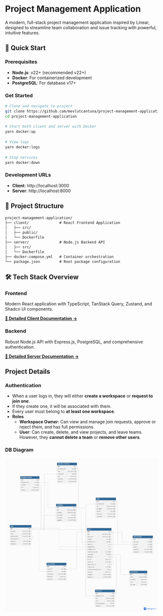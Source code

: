 # Project Management Application

A modern, full-stack project management application inspired by Linear, designed to streamline team collaboration and issue tracking with powerful, intuitive features.

## 🚀 Quick Start

### Prerequisites

- **Node.js**: v22+ (recommended v22+)
- **Docker**: For containerized development
- **PostgreSQL**: For database v17+

### Get Started

```bash
# Clone and navigate to project
git clone https://github.com/mevlutcantuna/project-management-application
cd project-management-application

# Start both client and server with Docker
yarn docker:up

# View logs
yarn docker:logs

# Stop services
yarn docker:down
```

### Development URLs

- **Client**: http://localhost:3000
- **Server**: http://localhost:8000

## 📁 Project Structure

```
project-management-application/
├── client/              # React Frontend Application
│   ├── src/
│   ├── public/
│   └── Dockerfile
├── server/              # Node.js Backend API
│   ├── src/
│   └── Dockerfile
├── docker-compose.yml   # Container orchestration
└── package.json         # Root package configuration
```

## 🛠️ Tech Stack Overview

### Frontend

Modern React application with TypeScript, TanStack Query, Zustand, and Shadcn UI components.

**[📖 Detailed Client Documentation →](client/README.md)**

### Backend

Robust Node.js API with Express.js, PostgreSQL, and comprehensive authentication.

**[📖 Detailed Server Documentation →](server/README.md)**

## Project Details

### Authentication

- When a user logs in, they will either **create a workspace** or **request to join one**.
- If they create one, it will be associated with them.
- Every user must belong to **at least one workspace**.
- **Roles**
  - **Workspace Owner**:
    Can view and manage join requests, approve or reject them, and has full permissions.
  - **User**:
    Can create, delete, and view projects, and leave teams.
    However, they **cannot delete a team** or **remove other users**.

### DB Diagram

![DB Diagram](https://github.com/mevlutcantuna/project-management-application/blob/main/server/screenshots/db-diagram.png?raw=true)
